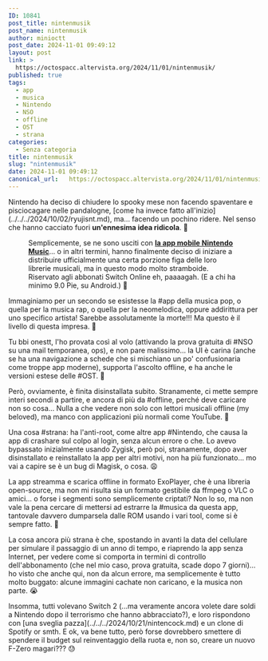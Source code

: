 ```yaml
---
ID: 10841
post_title: nintenmusik
post_name: nintenmusik
author: minioctt
post_date: 2024-11-01 09:49:12
layout: post
link: >
  https://octospacc.altervista.org/2024/11/01/nintenmusik/
published: true
tags:
  - app
  - musica
  - Nintendo
  - NSO
  - offline
  - OST
  - strana
categories:
  - Senza categoria
title: nintenmusik
slug: "nintenmusik"
date: 2024-11-01 09:49:12
canonical_url:   https://octospacc.altervista.org/2024/11/01/nintenmusik/
---
```

<!-- wp:paragraph -->
<p markdown="1">Nintendo ha deciso di chiudere lo spooky mese non facendo spaventare e pisciocagare nelle pandalogne, [come ha invece fatto all'inizio](../../../2024/10/02/ryujisnt.md), ma... facendo un pochino ridere. Nel senso che hanno cacciato fuori <strong>un'ennesima idea ridicola</strong>. 🥁</p>
<!-- /wp:paragraph -->

<!-- wp:paragraph -->
<p markdown="1"></p>
<!-- /wp:paragraph -->

<!-- wp:image {"id":10847,"sizeSlug":"large","linkDestination":"none"} -->
<figure class="wp-block-image size-large"><img src="https://octospacc.github.io/microblog-mirror/assets/uploads/2024/11/screenshot_2024-11-01-09-11-58-246_us1648629822678432716-848x1440.jpg" alt="" class="wp-image-10847"/><figcaption class="wp-element-caption">Semplicemente, se ne sono usciti con <a href="https://play.google.com/store/apps/details?id=com.nintendo.znba"><strong>la app mobile Nintendo Music</strong></a>... o in altri termini, hanno finalmente deciso di iniziare a distribuire ufficialmente una certa porzione figa delle loro librerie musicali, ma in questo modo molto stramboide. Riservato agli abbonati Switch Online eh, paaaagah. (E a chi ha minimo 9.0 Pie, su Android.) 🗿</figcaption></figure>
<!-- /wp:image -->

<!-- wp:paragraph -->
<p markdown="1"></p>
<!-- /wp:paragraph -->

<!-- wp:paragraph -->
<p markdown="1">Immaginiamo per un secondo se esistesse la #app della musica pop, o quella per la musica rap, o quella per la neomelodica, oppure addirittura per uno specifico artista! Sarebbe assolutamente la morte!!! Ma questo è il livello di questa impresa. 🧪</p>
<!-- /wp:paragraph -->

<!-- wp:paragraph -->
<p markdown="1">Tu bbi onestt, l'ho provata così al volo (attivando la prova gratuita di #NSO su una mail temporanea, ops), e non pare malissimo... la UI è carina (anche se ha una navigazione a schede che si mischiano un po' confusionaria come troppe app moderne), supporta l'ascolto offline, e ha anche le versioni estese delle #OST. 🎈</p>
<!-- /wp:paragraph -->

<!-- wp:paragraph -->
<p markdown="1">Però, ovviamente, è finita disinstallata subito. Stranamente, ci mette sempre interi secondi a partire, e ancora di più da #offline, perché deve caricare non so cosa... Nulla a che vedere non solo con lettori musicali offline (my beloved), ma manco con applicazioni più normali come YouTube. 🎃</p>
<!-- /wp:paragraph -->

<!-- wp:paragraph -->
<p markdown="1">Una cosa #strana: ha l'anti-root, come altre app #Nintendo, che causa la app di crashare sul colpo al login, senza alcun errore o che. Lo avevo bypassato inizialmente usando Zygisk, però poi, stranamente, dopo aver disinstallato e reinstallato la app per altri motivi, non ha più funzionato... mo vai a capire se è un bug di Magisk, o cosa. 😩</p>
<!-- /wp:paragraph -->

<!-- wp:paragraph -->
<p markdown="1">La app streamma e scarica offline in formato ExoPlayer, che è una libreria open-source, ma non mi risulta sia un formato gestibile da ffmpeg o VLC o amici... o forse i segmenti sono semplicemente criptati? Non lo so, ma non vale la pena cercare di mettersi ad estrarre la #musica da questa app, tantovale davvero dumparsela dalle ROM usando i vari tool, come si è sempre fatto. 👿</p>
<!-- /wp:paragraph -->

<!-- wp:paragraph -->
<p markdown="1">La cosa ancora più strana è che, spostando in avanti la data del cellulare per simulare il passaggio di un anno di tempo, e riaprendo la app senza Internet, per vedere come si comporta in termini di controllo dell'abbonamento (che nel mio caso, prova gratuita, scade dopo 7 giorni)... ho visto che anche qui, non da alcun errore, ma semplicemente è tutto molto buggato: alcune immagini cachate non caricano, e la musica non parte. 😭</p>
<!-- /wp:paragraph -->

<!-- wp:paragraph -->
<p markdown="1">Insomma, tutti volevano Switch 2 (...ma veramente ancora volete dare soldi a Nintendo dopo il terrorismo che hanno abbracciato?), e loro rispondono con [una sveglia pazza](../../../2024/10/21/nintencock.md) e un clone di Spotify or smth. E ok, va bene tutto, però forse dovrebbero smettere di spendere il budget sul reinventaggio della ruota e, non so, creare un nuovo F-Zero magari??? 😓</p>
<!-- /wp:paragraph -->